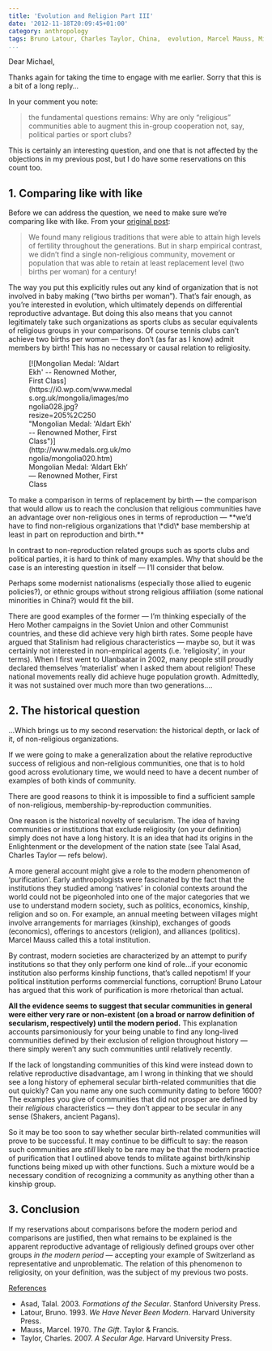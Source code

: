 ```yaml
---
title: 'Evolution and Religion Part III'
date: '2012-11-18T20:09:45+01:00'
category: anthropology
tags: Bruno Latour, Charles Taylor, China,  evolution, Marcel Mauss, Michael Blume, Mongolia, Soviet Union, Talal Asad
...
```



Dear Michael,

Thanks again for taking the time to engage with me earlier. Sorry that this is a bit of a long reply…

In your comment you note:

> the fundamental questions remains: Why are only “religious” communities able to augment this in-group cooperation not, say, political parties or sport clubs?

This is certainly an interesting question, and one that is not affected by the objections in my previous post, but I do have some reservations on this count too.

## 1. Comparing like with like

Before we can address the question, we need to make sure we’re comparing like with like. From your [original post](http://www.scilogs.com/nature-of-faith/its-about-fertility-stupid-the-evolutionary-adaptivity-of-religion/):

> We found many religious traditions that were able to attain high levels of fertility throughout the generations. But in sharp empirical contrast, we didn’t find a single non-religious community, movement or population that was able to retain at least replacement level (two births per woman) for a century!

The way you put this explicitly rules out any kind of organization that is not involved in baby making (“two births per woman”). That’s fair enough, as you’re interested in evolution, which ultimately depends on differential reproductive advantage. But doing this also means that you cannot legitimately take such organizations as sports clubs as secular equivalents of religious groups in your comparisons. Of course tennis clubs can’t achieve two births per woman — they don’t (as far as I know) admit members by birth! This has no necessary or causal relation to religiosity.

<figure class="wp-caption alignleft" style="width: 205px">[![Mongolian Medal: 'Aldart Ekh' -- Renowned Mother, First Class](https://i0.wp.com/www.medals.org.uk/mongolia/images/mongolia028.jpg?resize=205%2C250 "Mongolian Medal: 'Aldart Ekh' -- Renowned Mother, First Class")](http://www.medals.org.uk/mongolia/mongolia020.htm)<figcaption class="wp-caption-text">Mongolian Medal: ‘Aldart Ekh’ — Renowned Mother, First Class</figcaption></figure>To make a comparison in terms of replacement by birth — the comparison that would allow us to reach the conclusion that religious communities have an advantage over non-religious ones in terms of reproduction — **we’d have to find non-religious organizations that \*did\* base membership at least in part on reproduction and birth.**

In contrast to non-reproduction related groups such as sports clubs and political parties, it is hard to think of many examples. Why that should be the case is an interesting question in itself — I’ll consider that below.

Perhaps some modernist nationalisms (especially those allied to eugenic policies?), or ethnic groups without strong religious affiliation (some national minorities in China?) would fit the bill.

There are good examples of the former — I’m thinking especially of the Hero Mother campaigns in the Soviet Union and other Communist countries, and these did achieve very high birth rates. Some people have argued that Stalinism had religious characteristics — maybe so, but it was certainly not interested in non-empirical agents (i.e. ‘religiosity’, in your terms). When I first went to Ulanbaatar in 2002, many people still proudly declared themselves ‘materialist’ when I asked them about religion! These national movements really did achieve huge population growth. Admittedly, it was not sustained over much more than two generations….

## 2. The historical question

…Which brings us to my second reservation: the historical depth, or lack of it, of non-religious organizations.

If we were going to make a generalization about the relative reproductive success of religious and non-religious communities, one that is to hold good across evolutionary time, we would need to have a decent number of examples of both kinds of community.

There are good reasons to think it is impossible to find a sufficient sample of non-religious, membership-by-reproduction communities.

One reason is the historical novelty of secularism. The idea of having communities or institutions that exclude religiosity (on your definition) simply does not have a long history. It is an idea that had its origins in the Enlightenment or the development of the nation state (see Talal Asad, Charles Taylor — refs below).

A more general account might give a role to the modern phenomenon of ‘purification’. Early anthropologists were fascinated by the fact that the institutions they studied among ‘natives’ in colonial contexts around the world could not be pigeonholed into one of the major categories that we use to understand modern society, such as politics, economics, kinship, religion and so on. For example, an annual meeting between villages might involve arrangements for marriages (kinship), exchanges of goods (economics), offerings to ancestors (religion), and alliances (politics). Marcel Mauss called this a total institution.

By contrast, modern societies are characterized by an attempt to purify institutions so that they only perform one kind of role…if your economic institution also performs kinship functions, that’s called nepotism! If your political institution performs commercial functions, corruption! Bruno Latour has argued that this work of purification is more rhetorical than actual.

**All the evidence seems to suggest that secular communities in general were either very rare or non-existent (on a broad or narrow definition of secularism, respectively) until the modern period.** This explanation accounts parsimoniously for your being unable to find any long-lived communities defined by their exclusion of religion throughout history — there simply weren’t any such communities until relatively recently.

If the lack of longstanding communities of this kind were instead down to relative reproductive disadvantage, am I wrong in thinking that we should see a long history of ephemeral secular birth-related communities that die out quickly? Can you name any one such community dating to before 1600? The examples you give of communities that did not prosper are defined by their *religious* characteristics — they don’t appear to be secular in any sense (Shakers, ancient Pagans).

So it may be too soon to say whether secular birth-related communities will prove to be successful. It may continue to be difficult to say: the reason such communities are *still* likely to be rare may be that the modern practice of purification that I outlined above tends to militate against birth/kinship functions being mixed up with other functions. Such a mixture would be a necessary condition of recognizing a community as anything other than a kinship group.

## 3. Conclusion

If my reservations about comparisons before the modern period and comparisons are justified, then what remains to be explained is the apparent reproductive advantage of religiously defined groups over other groups *in the modern period* — accepting your example of Switzerland as representative and unproblematic. The relation of this phenomenon to religiosity, on your definition, was the subject of my previous two posts.

<span style="text-decoration: underline;">References</span>

- Asad, Talal. 2003. *Formations of the Secular*. Stanford University Press.
- Latour, Bruno. 1993. *We Have Never Been Modern*. Harvard University Press.
- Mauss, Marcel. 1970. *The Gift*. Taylor &amp; Francis.
- Taylor, Charles. 2007. *A Secular Age*. Harvard University Press.

<div></div>
